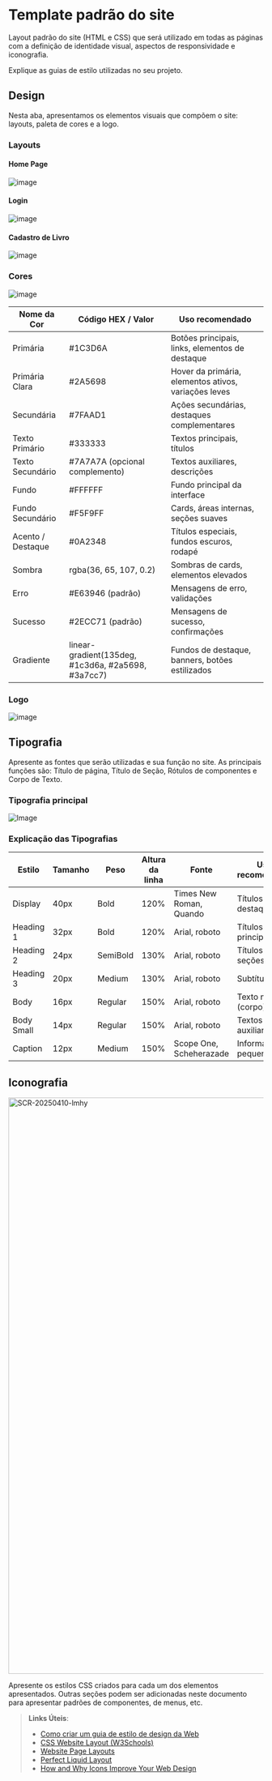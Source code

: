 # Template padrão do site

Layout padrão do site (HTML e CSS) que será utilizado em todas as páginas com a definição de identidade visual, aspectos de responsividade e iconografia.

Explique as guias de estilo utilizadas no seu projeto.

## Design

Nesta aba, apresentamos os elementos visuais que compõem o site: layouts, paleta de cores e a logo.

### Layouts

#### Home Page
![image](https://github.com/user-attachments/assets/76425285-d6a7-4ea2-85a5-f3ce9cfa636b)

#### Login
![image](https://github.com/user-attachments/assets/5655d565-01b9-41c9-8f0d-aafa5cb43ac9)

#### Cadastro de Livro
![image](https://icei-puc-minas-pmv-si.github.io/pmv-si-2025-1-pe1-t5-g2-turma5/src/CadastroDeLivros/)


### Cores

![image](https://github.com/user-attachments/assets/d2fb6328-9044-4ac4-9a3a-8070ddf1da80)


|  Nome da Cor	|  Código HEX / Valor	 |  Uso recomendado  |
|---------------|----------------------|-------------------|
|  Primária	|  #1C3D6A	|  Botões principais, links, elementos de destaque  |
|  Primária Clara	|  #2A5698	|  Hover da primária, elementos ativos, variações leves  |
|  Secundária	|  #7FAAD1	|  Ações secundárias, destaques complementares  |
|  Texto Primário	|  #333333	|  Textos principais, títulos  |
|  Texto Secundário	|  #7A7A7A (opcional complemento)	|  Textos auxiliares, descrições
|  Fundo	|  #FFFFFF	|  Fundo principal da interface |
|  Fundo Secundário	|  #F5F9FF	|  Cards, áreas internas, seções suaves  |
|  Acento / Destaque	|  #0A2348	|  Títulos especiais, fundos escuros, rodapé  |
|  Sombra	| rgba(36, 65, 107, 0.2)	|  Sombras de cards, elementos elevados  |
|  Erro	|  #E63946 (padrão)	|  Mensagens de erro, validações  |
|  Sucesso	|  #2ECC71 (padrão)	|  Mensagens de sucesso, confirmações  |
|  Gradiente	|  linear-gradient(135deg, #1c3d6a, #2a5698, #3a7cc7)	|  Fundos de destaque, banners, botões estilizados  |

### Logo
![image](https://github.com/user-attachments/assets/41c1b2f8-a8f7-45a0-8785-fa55ca6832ae)

## Tipografia

Apresente as fontes que serão utilizadas e sua função no site. As principais funções são: Título de página, Título de Seção, Rótulos de componentes e Corpo de Texto.

### Tipografia principal

![Image](https://github.com/user-attachments/assets/12c30e39-9730-41f5-a6cc-aaea6e51788e)

### Explicação das Tipografias

| Estilo	   | Tamanho    | Peso       | Altura da linha	| Fonte	  |   Uso recomendado |
|------------|------------|------------|------------ | ------------ | ---------------   |
| Display  | 40px  |  Bold    |  120%  | Times New Roman, Quando  | Títulos de destaque  |
| Heading 1  | 32px  |  Bold  |	 120% |  Arial, roboto	 |  Títulos principais  |
| Heading 2	| 24px	|  SemiBold	 |  130%	|  Arial, roboto	|  Títulos de seções  |
| Heading 3  | 20px  |  Medium	  |  130%  |  Arial, roboto	 |  Subtítulos  |                   
| Body  |  16px  |  Regular  |  150%  |  Arial, roboto  |  Texto normal (corpo)  |
| Body Small  |	14px 	|  Regular	|  150%  | Arial, roboto	 |  Textos auxiliares  |
| Caption	 | 12px	 |  Medium	 |  150%	 | Scope One, Scheherazade 	|  Informações pequenas  |

## Iconografia


<img width="1138" alt="SCR-20250410-lmhy" src="https://github.com/user-attachments/assets/60bb1ac1-74ad-4102-b752-23c409f76572" />


Apresente os estilos CSS criados para cada um dos elementos apresentados.
Outras seções podem ser adicionadas neste documento para apresentar padrões de componentes, de menus, etc.


> **Links Úteis**:
>
> -  [Como criar um guia de estilo de design da Web](https://edrodrigues.com.br/blog/como-criar-um-guia-de-estilo-de-design-da-web/#)
> - [CSS Website Layout (W3Schools)](https://www.w3schools.com/css/css_website_layout.asp)
> - [Website Page Layouts](http://www.cellbiol.com/bioinformatics_web_development/chapter-3-your-first-web-page-learning-html-and-css/website-page-layouts/)
> - [Perfect Liquid Layout](https://matthewjamestaylor.com/perfect-liquid-layouts)
> - [How and Why Icons Improve Your Web Design](https://usabilla.com/blog/how-and-why-icons-improve-you-web-design/)
